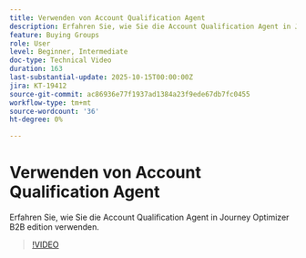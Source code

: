 ```yaml
---
title: Verwenden von Account Qualification Agent
description: Erfahren Sie, wie Sie die Account Qualification Agent in Journey Optimizer B2B edition verwenden.
feature: Buying Groups
role: User
level: Beginner, Intermediate
doc-type: Technical Video
duration: 163
last-substantial-update: 2025-10-15T00:00:00Z
jira: KT-19412
source-git-commit: ac86936e77f1937ad1384a23f9ede67db7fc0455
workflow-type: tm+mt
source-wordcount: '36'
ht-degree: 0%

---
```


# Verwenden von Account Qualification Agent

Erfahren Sie, wie Sie die Account Qualification Agent in Journey Optimizer B2B edition verwenden.

>[!VIDEO](https://video.tv.adobe.com/v/3475827/?learn=on&enablevpops)
